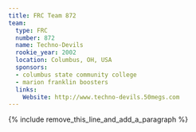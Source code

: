 ```yaml
---
title: FRC Team 872
team:
  type: FRC
  number: 872
  name: Techno-Devils
  rookie_year: 2002
  location: Columbus, OH, USA
  sponsors:
  - columbus state community college
  - marion franklin boosters
  links:
    Website: http://www.techno-devils.50megs.com
---
```


{% include remove_this_line_and_add_a_paragraph %}
